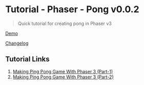 # Tutorial - Phaser - Pong v0.0.2

> Quick tutorial for creating pong in Phaser v3

[Demo](https://bobthered-tut-phaser-pong.herokuapp.com/)

[Changelog](https://github.com/bobthered/tut-phaser-pong/blob/master/CHANGELOG.md)

## Tutorial Links

1. [Making Ping Pong Game With Phaser 3 (Part-1)](https://steemit.com/utopian-io/@onepice/making-ping-pong-game-with-phaser-3-part-1)
2. [Making Ping Pong Game With Phaser 3 (Part-2)](https://steemit.com/utopian-io/@onepice/making-ping-pong-game-with-phaser-3-part-2)
